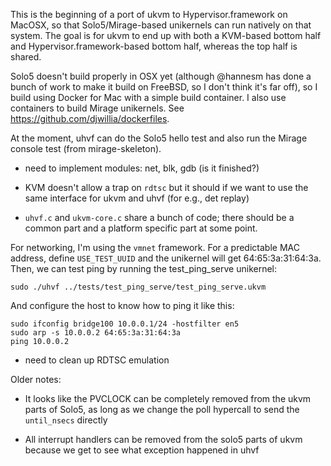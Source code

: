 This is the beginning of a port of ukvm to Hypervisor.framework on
MacOSX, so that Solo5/Mirage-based unikernels can run natively on that
system.  The goal is for ukvm to end up with both a KVM-based bottom
half and Hypervisor.framework-based bottom half, whereas the top half
is shared.

Solo5 doesn't build properly in OSX yet (although @hannesm has done a
bunch of work to make it build on FreeBSD, so I don't think it's far
off), so I build using Docker for Mac with a simple build container. I
also use containers to build Mirage unikernels.  See
https://github.com/djwillia/dockerfiles.

At the moment, uhvf can do the Solo5 hello test and also run the Mirage
console test (from mirage-skeleton).

- need to implement modules: net, blk, gdb (is it finished?)

- KVM doesn't allow a trap on `rdtsc` but it should if we want to use
  the same interface for ukvm and uhvf (for e.g., det replay)

- `uhvf.c` and `ukvm-core.c` share a bunch of code; there should be a
  common part and a platform specific part at some point.

For networking, I'm using the `vmnet` framework.  For a predictable
MAC address, define `USE_TEST_UUID` and the unikernel will get
64:65:3a:31:64:3a.  Then, we can test ping by running the
test_ping_serve unikernel:

    sudo ./uhvf ../tests/test_ping_serve/test_ping_serve.ukvm

And configure the host to know how to ping it like this:

    sudo ifconfig bridge100 10.0.0.1/24 -hostfilter en5
    sudo arp -s 10.0.0.2 64:65:3a:31:64:3a
    ping 10.0.0.2

- need to clean up RDTSC emulation

Older notes:

- It looks like the PVCLOCK can be completely removed from the ukvm
  parts of Solo5, as long as we change the poll hypercall to send the
  `until_nsecs` directly

- All interrupt handlers can be removed from the solo5 parts of ukvm
  because we get to see what exception happened in uhvf





